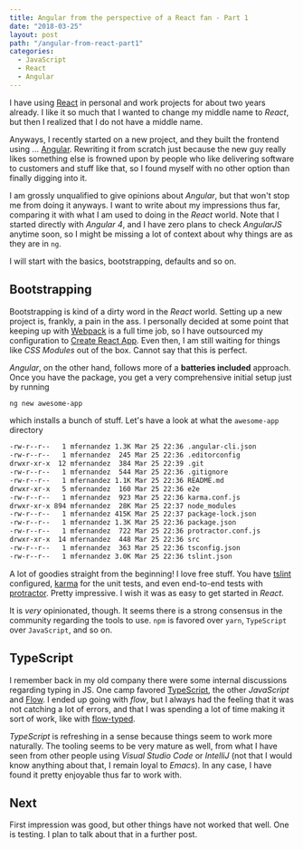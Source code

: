 ```yaml
---
title: Angular from the perspective of a React fan - Part 1
date: "2018-03-25"
layout: post
path: "/angular-from-react-part1"
categories:
  - JavaScript
  - React
  - Angular
---
```


I have using [React](https://reactjs.org/) in personal and work projects for about two years already. I like it so much that I wanted to change my middle name to _React_, but then I realized that I do not have a middle name.

Anyways, I recently started on a new project, and they built the frontend using ... [Angular](https://angular.io/). Rewriting it from scratch just because the new guy really likes something else is frowned upon by people who like delivering software to customers and stuff like that, so I found myself with no other option than finally digging into it.

I am grossly unqualified to give opinions about _Angular_, but that won't stop me from doing it anyways. I want to write about my impressions thus far, comparing it with what I am used to doing in the _React_ world. Note that I started directly with _Angular 4_, and I have zero plans to check _AngularJS_ anytime soon, so I might be missing a lot of context about why things are as they are in `ng`.

I will start with the basics, bootstrapping, defaults and so on. 

<!--more-->

## Bootstrapping

Bootstrapping is kind of a dirty word in the _React_ world. Setting up a new project is, frankly, a pain in the ass. I personally decided at some point that keeping up with [Webpack](https://webpack.js.org/) is a full time job, so I have outsourced my configuration to [Create React App](https://github.com/facebook/create-react-app). Even then, I am still waiting for things like _CSS Modules_ out of the box. Cannot say that this is perfect.

_Angular_, on the other hand, follows more of a **batteries included** approach. Once you have the package, you get a very comprehensive initial setup just by running

```bash
ng new awesome-app
```

which installs a bunch of stuff. Let's have a look at what the `awesome-app` directory

```bash
-rw-r--r--   1 mfernandez 1.3K Mar 25 22:36 .angular-cli.json
-rw-r--r--   1 mfernandez  245 Mar 25 22:36 .editorconfig
drwxr-xr-x  12 mfernandez  384 Mar 25 22:39 .git
-rw-r--r--   1 mfernandez  544 Mar 25 22:36 .gitignore
-rw-r--r--   1 mfernandez 1.1K Mar 25 22:36 README.md
drwxr-xr-x   5 mfernandez  160 Mar 25 22:36 e2e
-rw-r--r--   1 mfernandez  923 Mar 25 22:36 karma.conf.js
drwxr-xr-x 894 mfernandez  28K Mar 25 22:37 node_modules
-rw-r--r--   1 mfernandez 415K Mar 25 22:37 package-lock.json
-rw-r--r--   1 mfernandez 1.3K Mar 25 22:36 package.json
-rw-r--r--   1 mfernandez  722 Mar 25 22:36 protractor.conf.js
drwxr-xr-x  14 mfernandez  448 Mar 25 22:36 src
-rw-r--r--   1 mfernandez  363 Mar 25 22:36 tsconfig.json
-rw-r--r--   1 mfernandez 3.0K Mar 25 22:36 tslint.json
```

A lot of goodies straight from the beginning! I love free stuff. You have [tslint](https://palantir.github.io/tslint/) configured, [karma](https://karma-runner.github.io/2.0/index.html) for the unit tests, and even end-to-end tests with [protractor](https://www.protractortest.org/#/). Pretty impressive. I wish it was as easy to get started in _React_.

It is _very_ opinionated, though. It seems there is a strong consensus in the community regarding the tools to use. `npm` is favored over `yarn`, `TypeScript` over `JavaScript`, and so on.

## TypeScript

I remember back in my old company there were some internal discussions regarding typing in JS. One camp favored [TypeScript](http://www.typescriptlang.org/), the other _JavaScript_ and [Flow](https://flow.org/). I ended up going with _flow_, but I always had the feeling that it was not catching a lot of errors, and that I was spending a lot of time making it sort of work, like with [flow-typed](https://github.com/flowtype/flow-typed).

_TypeScript_ is refreshing in a sense because things seem to work more naturally. The tooling seems to be very mature as well, from what I have seen from other people using _Visual Studio Code_ or _IntelliJ_ (not that I would know anything about that, I remain loyal to _Emacs_). In any case, I have found it pretty enjoyable thus far to work with.

## Next

First impression was good, but other things have not worked that well. One is testing. I plan to talk about that in a further post.



